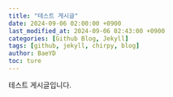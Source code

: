 ```yaml
---
title: "테스트 게시글"
date: 2024-09-06 02:00:00 +0900
last_modified_at: 2024-09-06 02:43:00 +0900
categories: [Github Blog, Jekyll]
tags: [github, jekyll, chirpy, blog]
author: BaeYD
toc: ture
---
```


테스트 게시글입니다.
